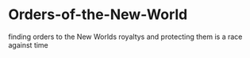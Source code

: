 # Orders-of-the-New-World
finding orders to the New Worlds royaltys and protecting them is a race against time
